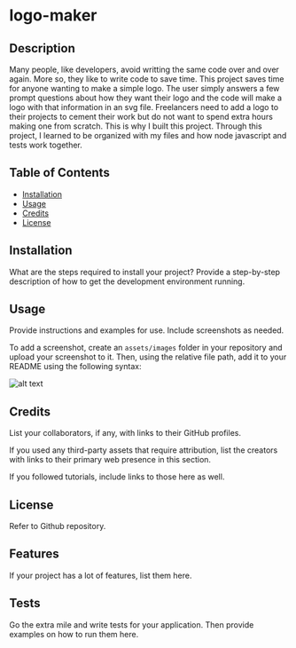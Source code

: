 # logo-maker

## Description

Many people, like developers, avoid writting the same code over and over again. More so, they like to write code to save time. This project saves time for anyone wanting to make a simple logo. The user simply answers a few prompt questions about how they want their logo and the code will make a logo with that information in an svg file. Freelancers need to add a logo to their projects to cement their work but do not want to spend extra hours making one from scratch. This is why I built this project. Through this project, I learned to be organized with my files and how node javascript and tests work together. 


## Table of Contents

- [Installation](#installation)
- [Usage](#usage)
- [Credits](#credits)
- [License](#license)

## Installation

What are the steps required to install your project? Provide a step-by-step description of how to get the development environment running.

## Usage

Provide instructions and examples for use. Include screenshots as needed.

To add a screenshot, create an `assets/images` folder in your repository and upload your screenshot to it. Then, using the relative file path, add it to your README using the following syntax:

![alt text](assets/images/screenshot.png)

## Credits

List your collaborators, if any, with links to their GitHub profiles.

If you used any third-party assets that require attribution, list the creators with links to their primary web presence in this section.

If you followed tutorials, include links to those here as well.

## License

Refer to Github repository.

## Features

If your project has a lot of features, list them here.


## Tests

Go the extra mile and write tests for your application. Then provide examples on how to run them here.